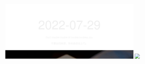 <!-- [START DAILY SAYING] -->
<!-- Please keep comment here to allow auto update -->
<p align="center"><img src="assets/daily-saying/2022-07-29.svg" height="175"/> <img src="https://dots365.herokuapp.com" /></p>
<!-- [END DAILY SAYING] -->

<!-- <p align="center">
<img alt="profile views" src="https://komarev.com/ghpvc/?username=bubkoo&color=brightgreen&style=flat-square&label=PROFILE+VIEWS" />
</p> -->
